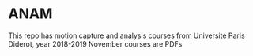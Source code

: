 # ANAM
This repo has motion capture and analysis courses from Université Paris Diderot,  year 2018-2019
November courses are PDFs
